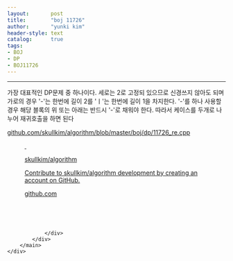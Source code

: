 ```yaml
---
layout:       post
title:        "boj 11726"
author:       "yunki kim"
header-style: text
catalog:      true
tags: 
- BOJ
- DP
- BOJ11726
---
```


<head></head>
<body id="tt-body-page" class="">
<div id="wrap" class="wrap-right">
    <div id="container">
        <main class="main ">
            <div class="area-main">
                <div class="area-view">
                    <div class="article-header"></div>
                    <hr>
                    <div class="article-view">
                        <div class="contents_style">
                            <p>가장 대표적인 DP문제 중 하나이다. 세로는 2로 고정되 있으므로 신경쓰지 않아도 되며 가로의 경우 '-'는 한번에 길이 2를 'ㅣ'는 한번에 길이 1을 차지한다. '-'를 하나 사용할 경우 해당 블록의 위 또는 아래는 반드시 '-'로 채워야 한다. 따라서 케이스를 두개로 나누어 재귀호출을 하면 된다</p>
<p><a href="https://github.com/skullkim/algorithm/blob/master/boj/dp/11726_re.cpp" target="_blank" rel="noopener">github.com/skullkim/algorithm/blob/master/boj/dp/11726_re.cpp</a></p>
<figure id="og_1613045869388" contenteditable="false" data-ke-type="opengraph" data-og-type="object" data-og-title="skullkim/algorithm" data-og-description="Contribute to skullkim/algorithm development by creating an account on GitHub." data-og-host="github.com" data-og-source-url="https://github.com/skullkim/algorithm/blob/master/boj/dp/11726_re.cpp" data-og-url="https://github.com/skullkim/algorithm" data-og-image="https://scrap.kakaocdn.net/dn/l6vKx/hyJevojdMP/41kWmtKKRggwpjID4K6eKK/img.jpg?width=400&amp;height=400&amp;face=0_0_400_400"><a href="https://github.com/skullkim/algorithm/blob/master/boj/dp/11726_re.cpp" target="_blank" rel="noopener" data-source-url="https://github.com/skullkim/algorithm/blob/master/boj/dp/11726_re.cpp">
<div class="og-image" style="background-image: url('https://scrap.kakaocdn.net/dn/l6vKx/hyJevojdMP/41kWmtKKRggwpjID4K6eKK/img.jpg?width=400&amp;height=400&amp;face=0_0_400_400');">&nbsp;</div>
<div class="og-text">
<p class="og-title">skullkim/algorithm</p>
<p class="og-desc">Contribute to skullkim/algorithm development by creating an account on GitHub.</p>
<p class="og-host">github.com</p>
</div>
</a></figure>
<p>&nbsp;</p>
                        </div>
                        <br>
                        <div class="tags"></div>
                    </div>
                    
                </div>
            </div>
        </main>
    </div>
</div>


</body>